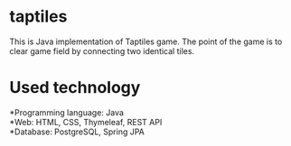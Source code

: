 # taptiles
This is Java implementation of Taptiles game. The point of the game is to clear game field by connecting two identical tiles.

# Used technology
*Programming language: Java  
*Web: HTML, CSS, Thymeleaf, REST API  
*Database: PostgreSQL, Spring JPA  
